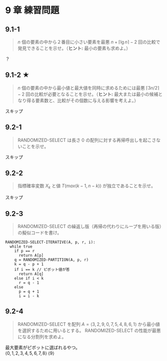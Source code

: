 # 9 章 練習問題

## 9.1-1

> $n$ 個の要素の中から２番目に小さい要素を最悪 $n + \lceil \lg n \rceil - 2$ 回の比較で発見できることを示せ。（**ヒント:** 最小の要素も求めよ。）

？

## 9.1-2 ★

> $n$ 個の要素の中から最小値と最大値を同時に求めるためには最悪 $\lceil 3n/2 \rceil - 2$ 回の比較が必要となることを示せ。（**ヒント:** 最大または最小の候補となり得る要素数と、比較がその個数に与える影響を考えよ。）

スキップ

## 9.2-1

> $\text{RANDOMIZED-SELECT}$ は長さ $0$ の配列に対する再帰呼出しを起こさないことを示せ。

スキップ

## 9.2-2

> 指標確率変数 $X_k$ と値 $T(max(k-1,n-k))$ が独立であることを示せ。

スキップ

## 9.2-3

> $\text{RANDOMIZED-SELECT}$ の繰返し版（再帰の代わりにループを用いる版）の擬似コードを書け。

```pseudo
RANDOMIZED-SELECT-ITERATIVE(A, p, r, i):
  while true
    if p == r
      return A[p]
    q = RANDOMIZED-PARTITION(A, p, r)
    k = q - p + 1
    if i == k // ピボット値が答
      return A[q]
    else if i < k
      r = q - 1
    else
      p = q + 1
      i = i - k
```

## 9.2-4

> $\text{RANDOMIZED-SELECT}$ を配列 $A = \langle 3,2,9,0,7,5,4,8,6,1 \rangle$ から最小値を選択するために用いるとする。 $\text{RANDOMIZED-SELECT}$ の性能が最悪になる分割列を求めよ。

最大要素がピボットに選ばれるやつ。  
$\langle 0,1,2,3,4,5,6,7,8 \rangle$ $\langle 9 \rangle$
